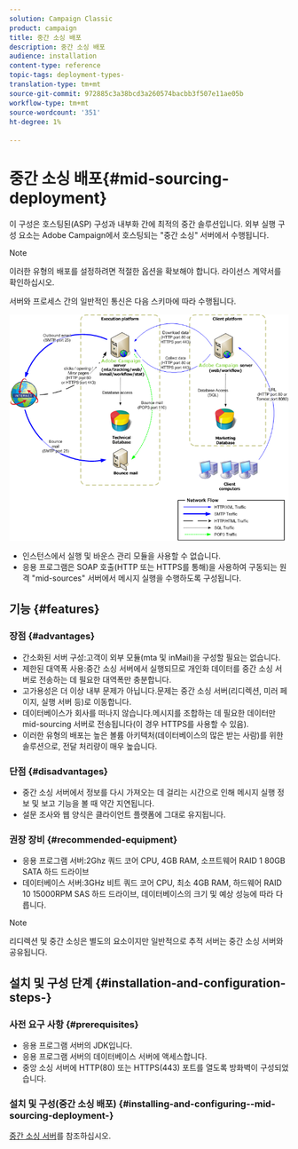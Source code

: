 ```yaml
---
solution: Campaign Classic
product: campaign
title: 중간 소싱 배포
description: 중간 소싱 배포
audience: installation
content-type: reference
topic-tags: deployment-types-
translation-type: tm+mt
source-git-commit: 972885c3a38bcd3a260574bacbb3f507e11ae05b
workflow-type: tm+mt
source-wordcount: '351'
ht-degree: 1%

---
```



# 중간 소싱 배포{#mid-sourcing-deployment}

이 구성은 호스팅된(ASP) 구성과 내부화 간에 최적의 중간 솔루션입니다. 외부 실행 구성 요소는 Adobe Campaign에서 호스팅되는 &quot;중간 소싱&quot; 서버에서 수행됩니다.

>[!NOTE]
>
>이러한 유형의 배포를 설정하려면 적절한 옵션을 확보해야 합니다. 라이선스 계약서를 확인하십시오.

서버와 프로세스 간의 일반적인 통신은 다음 스키마에 따라 수행됩니다.

![](assets/s_ncs_install_midsourcing.png)

* 인스턴스에서 실행 및 바운스 관리 모듈을 사용할 수 없습니다.
* 응용 프로그램은 SOAP 호출(HTTP 또는 HTTPS를 통해)을 사용하여 구동되는 원격 &quot;mid-sources&quot; 서버에서 메시지 실행을 수행하도록 구성됩니다.

## 기능 {#features}

### 장점 {#advantages}

* 간소화된 서버 구성:고객이 외부 모듈(mta 및 inMail)을 구성할 필요는 없습니다.
* 제한된 대역폭 사용:중간 소싱 서버에서 실행되므로 개인화 데이터를 중간 소싱 서버로 전송하는 데 필요한 대역폭만 충분합니다.
* 고가용성은 더 이상 내부 문제가 아닙니다.문제는 중간 소싱 서버(리디렉션, 미러 페이지, 실행 서버 등)로 이동합니다.
* 데이터베이스가 회사를 떠나지 않습니다.메시지를 조합하는 데 필요한 데이터만 mid-sourcing 서버로 전송됩니다(이 경우 HTTPS를 사용할 수 있음).
* 이러한 유형의 배포는 높은 볼륨 아키텍처(데이터베이스의 많은 받는 사람)를 위한 솔루션으로, 전달 처리량이 매우 높습니다.

### 단점 {#disadvantages}

* 중간 소싱 서버에서 정보를 다시 가져오는 데 걸리는 시간으로 인해 메시지 실행 정보 및 보고 기능을 볼 때 약간 지연됩니다.
* 설문 조사와 웹 양식은 클라이언트 플랫폼에 그대로 유지됩니다.

### 권장 장비 {#recommended-equipment}

* 응용 프로그램 서버:2Ghz 쿼드 코어 CPU, 4GB RAM, 소프트웨어 RAID 1 80GB SATA 하드 드라이브
* 데이터베이스 서버:3GHz 비트 쿼드 코어 CPU, 최소 4GB RAM, 하드웨어 RAID 10 15000RPM SAS 하드 드라이브, 데이터베이스의 크기 및 예상 성능에 따라 다릅니다.

>[!NOTE]
>
>리디렉션 및 중간 소싱은 별도의 요소이지만 일반적으로 추적 서버는 중간 소싱 서버와 공유됩니다.

## 설치 및 구성 단계 {#installation-and-configuration-steps-}

### 사전 요구 사항 {#prerequisites}

* 응용 프로그램 서버의 JDK입니다.
* 응용 프로그램 서버의 데이터베이스 서버에 액세스합니다.
* 중앙 소싱 서버에 HTTP(80) 또는 HTTPS(443) 포트를 열도록 방화벽이 구성되었습니다.

### 설치 및 구성(중간 소싱 배포) {#installing-and-configuring--mid-sourcing-deployment-}

[중간 소싱 서버](../../installation/using/mid-sourcing-server.md)를 참조하십시오.
